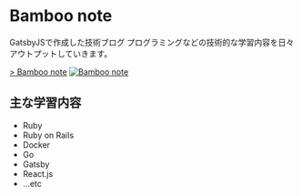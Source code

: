 # Bamboo note

GatsbyJSで作成した技術ブログ
プログラミングなどの技術的な学習内容を日々アウトプットしていきます。

[> Bamboo note](https://bamboo-note.tokyo/)
[![Bamboo note](https://user-images.githubusercontent.com/45044320/86509312-f4e3f600-be21-11ea-9dd6-0f3f21dddc9e.png)](https://bamboo-note.tokyo/)

## 主な学習内容
- Ruby
- Ruby on Rails
- Docker
- Go
- Gatsby
- React.js
- ...etc
